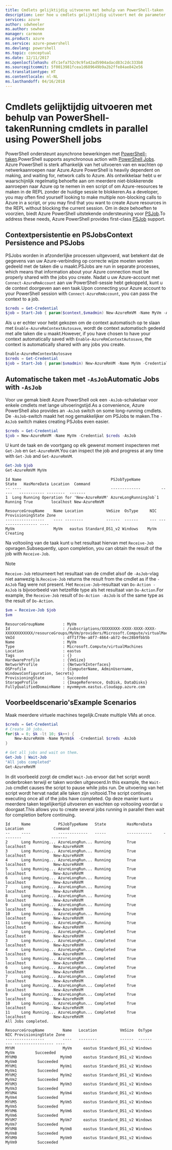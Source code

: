```yaml
---
title: Cmdlets gelijktijdig uitvoeren met behulp van PowerShell-taken
description: Leer hoe u cmdlets gelijktijdig uitvoert met de parameter -AsJob.
services: azure
author: sdwheeler
ms.author: sewhee
manager: carmonm
ms.product: azure
ms.service: azure-powershell
ms.devlang: powershell
ms.topic: conceptual
ms.date: 12/11/2017
ms.openlocfilehash: dfc1efa752c9c9fa42ad5904adacd83c2dc333b8
ms.sourcegitcommit: 5f0013981fcea1d689649b9a2b2ffe84ae842e56
ms.translationtype: HT
ms.contentlocale: nl-NL
ms.lasthandoff: 04/16/2018
---
```

# <a name="running-cmdlets-in-parallel-using-powershell-jobs"></a><span data-ttu-id="7ade7-103">Cmdlets gelijktijdig uitvoeren met behulp van PowerShell-taken</span><span class="sxs-lookup"><span data-stu-id="7ade7-103">Running cmdlets in parallel using PowerShell jobs</span></span>

<span data-ttu-id="7ade7-104">PowerShell ondersteunt asynchrone bewerkingen met [PowerShell-taken](/powershell/module/microsoft.powershell.core/about/about_jobs).</span><span class="sxs-lookup"><span data-stu-id="7ade7-104">PowerShell supports asynchronous action with [PowerShell Jobs](/powershell/module/microsoft.powershell.core/about/about_jobs).</span></span>
<span data-ttu-id="7ade7-105">Azure PowerShell is sterk afhankelijk van het uitvoeren van en wachten op netwerkaanroepen naar Azure.</span><span class="sxs-lookup"><span data-stu-id="7ade7-105">Azure PowerShell is heavily dependent on making, and waiting for, network calls to Azure.</span></span> <span data-ttu-id="7ade7-106">Als ontwikkelaar hebt u er waarschijnlijk regelmatig behoefte aan om meerdere niet-blokkerende aanroepen naar Azure op te nemen in een script of om Azure-resources te maken in de REPL zonder de huidige sessie te blokkeren.</span><span class="sxs-lookup"><span data-stu-id="7ade7-106">As a developer, you may often find yourself looking to make multiple non-blocking calls to Azure in a script, or you may find that you want to create Azure resources in the REPL without blocking the current session.</span></span> <span data-ttu-id="7ade7-107">Om in deze behoeften te voorzien, biedt Azure PowerShell uitstekende ondersteuning voor [PSJob](/powershell/module/microsoft.powershell.core/about/about_jobs).</span><span class="sxs-lookup"><span data-stu-id="7ade7-107">To address these needs, Azure PowerShell provides first-class [PSJob](/powershell/module/microsoft.powershell.core/about/about_jobs) support.</span></span>

## <a name="context-persistence-and-psjobs"></a><span data-ttu-id="7ade7-108">Contextpersistentie en PSJobs</span><span class="sxs-lookup"><span data-stu-id="7ade7-108">Context Persistence and PSJobs</span></span>

<span data-ttu-id="7ade7-109">PSJobs worden in afzonderlijke processen uitgevoerd, wat betekent dat de gegevens van uw Azure-verbinding op correcte wijze moeten worden gedeeld met de taken die u maakt.</span><span class="sxs-lookup"><span data-stu-id="7ade7-109">PSJobs are run in separate processes, which means that information about your Azure connection must be properly shared with the jobs you create.</span></span> <span data-ttu-id="7ade7-110">Nadat u uw Azure-account met `Connect-AzureRmAccount` aan uw PowerShell-sessie hebt gekoppeld, kunt u de context doorgeven aan een taak.</span><span class="sxs-lookup"><span data-stu-id="7ade7-110">Upon connecting your Azure account to your PowerShell session with `Connect-AzureRmAccount`, you can pass the context to a job.</span></span>

```powershell
$creds = Get-Credential
$job = Start-Job { param($context,$vmadmin) New-AzureRmVM -Name MyVm -AzureRmContext $context -Credential $vmadmin} -Arguments (Get-AzureRmContext),$creds
```

<span data-ttu-id="7ade7-111">Als u er echter voor hebt gekozen om de context automatisch op te slaan met `Enable-AzureRmContextAutosave`, wordt de context automatisch gedeeld met alle taken die u maakt.</span><span class="sxs-lookup"><span data-stu-id="7ade7-111">However, if you have chosen to have your context automatically saved with `Enable-AzureRmContextAutosave`, the context is automatically shared with any jobs you create.</span></span>

```powershell
Enable-AzureRmContextAutosave
$creds = Get-Credential
$job = Start-Job { param($vmadmin) New-AzureRmVM -Name MyVm -Credential $vmadmin} -Arguments $creds
```

## <a name="automatic-jobs-with--asjob"></a><span data-ttu-id="7ade7-112">Automatische taken met `-AsJob`</span><span class="sxs-lookup"><span data-stu-id="7ade7-112">Automatic Jobs with `-AsJob`</span></span>

<span data-ttu-id="7ade7-113">Voor uw gemak biedt Azure PowerShell ook een `-AsJob`-schakelaar voor enkele cmdlets met lange uitvoeringstijd.</span><span class="sxs-lookup"><span data-stu-id="7ade7-113">As a convenience, Azure PowerShell also provides an `-AsJob` switch on some long-running cmdlets.</span></span>
<span data-ttu-id="7ade7-114">De `-AsJob`-switch maakt het nog gemakkelijker om PSJobs te maken.</span><span class="sxs-lookup"><span data-stu-id="7ade7-114">The `-AsJob` switch makes creating PSJobs even easier.</span></span>

```powershell
$creds = Get-Credential
$job = New-AzureRmVM -Name MyVm -Credential $creds -AsJob
```

<span data-ttu-id="7ade7-115">U kunt de taak en de voortgang op elk gewenst moment inspecteren met `Get-Job` en `Get-AzureRmVM`.</span><span class="sxs-lookup"><span data-stu-id="7ade7-115">You can inspect the job and progress at any time with `Get-Job` and `Get-AzureRmVM`.</span></span>

```powershell
Get-Job $job
Get-AzureRmVM MyVm
```

```Output
Id Name                                       PSJobTypeName         State   HasMoreData Location  Command
-- ----                                       -------------         -----   ----------- --------  -------
1  Long Running Operation for 'New-AzureRmVM' AzureLongRunningJob`1 Running True        localhost New-AzureRmVM

ResourceGroupName    Name Location          VmSize  OsType     NIC ProvisioningState Zone
-----------------    ---- --------          ------  ------     --- ----------------- ----
MyVm                 MyVm   eastus Standard_DS1_v2 Windows    MyVm          Creating
```

<span data-ttu-id="7ade7-116">Na voltooiing van de taak kunt u het resultaat hiervan met `Receive-Job` opvragen.</span><span class="sxs-lookup"><span data-stu-id="7ade7-116">Subsequently, upon completion, you can obtain the result of the job with `Receive-Job`.</span></span>

> [!NOTE]
> <span data-ttu-id="7ade7-117">`Receive-Job` retourneert het resultaat van de cmdlet alsof de `-AsJob`-vlag niet aanwezig is.</span><span class="sxs-lookup"><span data-stu-id="7ade7-117">`Receive-Job` returns the result from the cmdlet as if the `-AsJob` flag were not present.</span></span>
> <span data-ttu-id="7ade7-118">Het `Receive-Job`-resultaat van `Do-Action -AsJob` is bijvoorbeeld van hetzelfde type als het resultaat van `Do-Action`.</span><span class="sxs-lookup"><span data-stu-id="7ade7-118">For example, the `Receive-Job` result of `Do-Action -AsJob` is of the same type as the result of `Do-Action`.</span></span>

```powershell
$vm = Receive-Job $job
$vm
```

```Output
ResourceGroupName        : MyVm
Id                       : /subscriptions/XXXXXXXX-XXXX-XXXX-XXXX-XXXXXXXXXXXX/resourceGroups/MyVm/providers/Microsoft.Compute/virtualMachines/MyVm
VmId                     : dff1f79e-a8f7-4664-ab72-0ec28b9fbb5b
Name                     : MyVm
Type                     : Microsoft.Compute/virtualMachines
Location                 : eastus
Tags                     : {}
HardwareProfile          : {VmSize}
NetworkProfile           : {NetworkInterfaces}
OSProfile                : {ComputerName, AdminUsername, WindowsConfiguration, Secrets}
ProvisioningState        : Succeeded
StorageProfile           : {ImageReference, OsDisk, DataDisks}
FullyQualifiedDomainName : myvmmyvm.eastus.cloudapp.azure.com
```

## <a name="example-scenarios"></a><span data-ttu-id="7ade7-119">Voorbeeldscenario's</span><span class="sxs-lookup"><span data-stu-id="7ade7-119">Example Scenarios</span></span>

<span data-ttu-id="7ade7-120">Maak meerdere virtuele machines tegelijk.</span><span class="sxs-lookup"><span data-stu-id="7ade7-120">Create multiple VMs at once.</span></span>

```powershell
$creds = Get-Credential
# Create 10 jobs.
for($k = 0; $k -lt 10; $k++) {
    New-AzureRmVm -Name MyVm$k  -Credential $creds -AsJob
}

# Get all jobs and wait on them.
Get-Job | Wait-Job
"All jobs completed"
Get-AzureRmVM
```

<span data-ttu-id="7ade7-121">In dit voorbeeld zorgt de cmdlet `Wait-Job` ervoor dat het script wordt onderbroken terwijl er taken worden uitgevoerd.</span><span class="sxs-lookup"><span data-stu-id="7ade7-121">In this example, the `Wait-Job` cmdlet causes the script to pause while jobs run.</span></span> <span data-ttu-id="7ade7-122">De uitvoering van het script wordt hervat nadat alle taken zijn voltooid.</span><span class="sxs-lookup"><span data-stu-id="7ade7-122">The script continues executing once all of the jobs have completed.</span></span> <span data-ttu-id="7ade7-123">Op deze manier kunt u meerdere taken tegelijkertijd uitvoeren en wachten op voltooiing voordat u doorgaat.</span><span class="sxs-lookup"><span data-stu-id="7ade7-123">This allows you to create several jobs running in parallel then wait for completion before continuing.</span></span>

```Output
Id     Name            PSJobTypeName   State         HasMoreData     Location             Command
--     ----            -------------   -----         -----------     --------             -------
2      Long Running... AzureLongRun... Running       True            localhost            New-AzureRmVM
3      Long Running... AzureLongRun... Running       True            localhost            New-AzureRmVM
4      Long Running... AzureLongRun... Running       True            localhost            New-AzureRmVM
5      Long Running... AzureLongRun... Running       True            localhost            New-AzureRmVM
6      Long Running... AzureLongRun... Running       True            localhost            New-AzureRmVM
7      Long Running... AzureLongRun... Running       True            localhost            New-AzureRmVM
8      Long Running... AzureLongRun... Running       True            localhost            New-AzureRmVM
9      Long Running... AzureLongRun... Running       True            localhost            New-AzureRmVM
10     Long Running... AzureLongRun... Running       True            localhost            New-AzureRmVM
11     Long Running... AzureLongRun... Running       True            localhost            New-AzureRmVM
2      Long Running... AzureLongRun... Completed     True            localhost            New-AzureRmVM
3      Long Running... AzureLongRun... Completed     True            localhost            New-AzureRmVM
4      Long Running... AzureLongRun... Completed     True            localhost            New-AzureRmVM
5      Long Running... AzureLongRun... Completed     True            localhost            New-AzureRmVM
6      Long Running... AzureLongRun... Completed     True            localhost            New-AzureRmVM
7      Long Running... AzureLongRun... Completed     True            localhost            New-AzureRmVM
8      Long Running... AzureLongRun... Completed     True            localhost            New-AzureRmVM
9      Long Running... AzureLongRun... Completed     True            localhost            New-AzureRmVM
10     Long Running... AzureLongRun... Completed     True            localhost            New-AzureRmVM
11     Long Running... AzureLongRun... Completed     True            localhost            New-AzureRmVM
All Jobs completed.

ResourceGroupName        Name   Location          VmSize  OsType           NIC ProvisioningState Zone
-----------------        ----   --------          ------  ------           --- ----------------- ----
MYVM                     MyVm     eastus Standard_DS1_v2 Windows          MyVm         Succeeded
MYVM0                   MyVm0     eastus Standard_DS1_v2 Windows         MyVm0         Succeeded
MYVM1                   MyVm1     eastus Standard_DS1_v2 Windows         MyVm1         Succeeded
MYVM2                   MyVm2     eastus Standard_DS1_v2 Windows         MyVm2         Succeeded
MYVM3                   MyVm3     eastus Standard_DS1_v2 Windows         MyVm3         Succeeded
MYVM4                   MyVm4     eastus Standard_DS1_v2 Windows         MyVm4         Succeeded
MYVM5                   MyVm5     eastus Standard_DS1_v2 Windows         MyVm5         Succeeded
MYVM6                   MyVm6     eastus Standard_DS1_v2 Windows         MyVm6         Succeeded
MYVM7                   MyVm7     eastus Standard_DS1_v2 Windows         MyVm7         Succeeded
MYVM8                   MyVm8     eastus Standard_DS1_v2 Windows         MyVm8         Succeeded
MYVM9                   MyVm9     eastus Standard_DS1_v2 Windows         MyVm9         Succeeded
```
